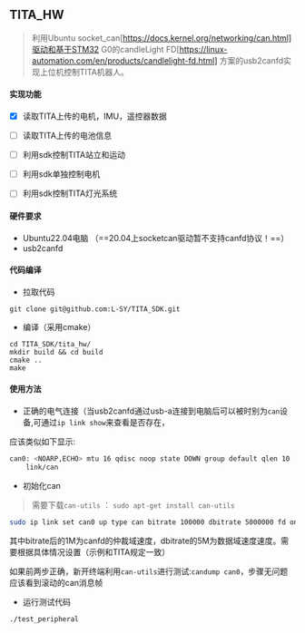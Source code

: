 ## TITA_HW

> 利用Ubuntu socket_can[https://docs.kernel.org/networking/can.html]驱动和基于STM32 G0的candleLight FD[https://linux-automation.com/en/products/candlelight-fd.html] 方案的usb2canfd实现上位机控制TITA机器人。

#### 实现功能

- [x] 读取TITA上传的电机，IMU，遥控器数据
- [ ] 读取TITA上传的电池信息

- [ ] 利用sdk控制TITA站立和运动
- [ ] 利用sdk单独控制电机
- [ ] 利用sdk控制TITA灯光系统



#### 硬件要求

- Ubuntu22.04电脑 （==20.04上socketcan驱动暂不支持canfd协议！==）
- usb2canfd



#### 代码编译

- 拉取代码

```
git clone git@github.com:L-SY/TITA_SDK.git
```

- 编译（采用cmake）

```
cd TITA_SDK/tita_hw/
mkdir build && cd build
cmake ..
make
```



#### 使用方法

- 正确的电气连接（当usb2canfd通过usb-a连接到电脑后可以被时别为`can`设备,可通过`ip link show`来查看是否存在，

应该类似如下显示:

```bash
can0: <NOARP,ECHO> mtu 16 qdisc noop state DOWN group default qlen 10
    link/can
```

- 初始化can

> 需要下载`can-utils` ： `sudo apt-get install can-utils`

```bash
sudo ip link set can0 up type can bitrate 100000 dbitrate 5000000 fd on
```

其中bitrate后的1M为canfd的仲裁域速度，dbitrate的5M为数据域速度速度。需要根据具体情况设置（示例和TITA规定一致）

如果前两步正确，新开终端利用`can-utils`进行测试:`candump can0`，步骤无问题应该看到滚动的can消息帧

- 运行测试代码

```bash
./test_peripheral
```
